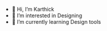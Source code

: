 - 👋 Hi, I’m Karthick
- 👀 I’m interested in Designing
- 🌱 I’m currently learning Design tools

<!---
KarthickGA/KarthickGA is a ✨ special ✨ repository because its `README.md` (this file) appears on your GitHub profile.
You can click the Preview link to take a look at your changes.
--->
